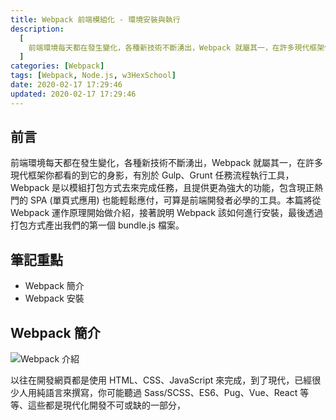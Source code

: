 ```yaml
---
title: Webpack 前端模組化 - 環境安裝與執行
description:
  [
    前端環境每天都在發生變化，各種新技術不斷湧出，Webpack 就屬其一，在許多現代框架你都看的到它的身影，有別於 Gulp、Grunt 任務流程執行工具，Webpack 是以模組打包方式去來完成任務，且提供更為強大的功能，包含現正熱門的 SPA (單頁式應用) 也能輕鬆應付，可算是前端開發者必學的工具。本篇將從 Webpack 運作原理開始做介紹，接著說明 Webpack 該如何進行安裝，最後透過打包方式產出我們的第一個 bundle.js 檔案。,
  ]
categories: [Webpack]
tags: [Webpack, Node.js, w3HexSchool]
date: 2020-02-17 17:29:46
updated: 2020-02-17 17:29:46
---
```


## 前言

前端環境每天都在發生變化，各種新技術不斷湧出，Webpack 就屬其一，在許多現代框架你都看的到它的身影，有別於 Gulp、Grunt 任務流程執行工具，Webpack 是以模組打包方式去來完成任務，且提供更為強大的功能，包含現正熱門的 SPA (單頁式應用) 也能輕鬆應付，可算是前端開發者必學的工具。本篇將從 Webpack 運作原理開始做介紹，接著說明 Webpack 該如何進行安裝，最後透過打包方式產出我們的第一個 bundle.js 檔案。

## 筆記重點

- Webpack 簡介
- Webpack 安裝

## Webpack 簡介

![Webpack 介紹](https://img.magiclen.org/albums/webpack/shot-01.png)

以往在開發網頁都是使用 HTML、CSS、JavaScript 來完成，到了現代，已經很少人用純語言來撰寫，你可能聽過 Sass/SCSS、ES6、Pug、Vue、React 等等、這些都是現代化開發不可或缺的一部分，
